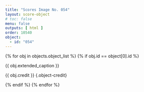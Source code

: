 ```yaml
---
title: "Scores Image No. 054"
layout: score-object
# toc: false
menu: false
outputs: [ html ]
order: 10540
object:
  - id: "054"
---
```


{% for obj in objects.object_list %}
{% if obj.id == object[0].id %}

{{ obj.extended_caption }}

{{ obj.credit }} {.object-credit}

{% endif %}
{% endfor %}
